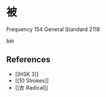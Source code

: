 # 被
Frequency 154
General Standard 2118

bèi


## References
- [[HSK 3]]
- [[10 Strokes]]
- [[衣 Radical]]